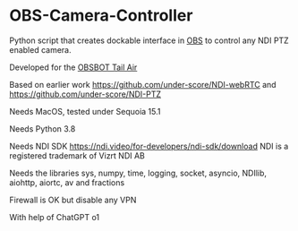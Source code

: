# OBS-Camera-Controller

Python script that creates dockable interface in [OBS](https://obsproject.com/de) to control any NDI PTZ enabled camera.

Developed for the [OBSBOT Tail Air](https://www.obsbot.com/de/obsbot-tail-air-streaming-camera)

Based on earlier work https://github.com/under-score/NDI-webRTC and https://github.com/under-score/NDI-PTZ

Needs MacOS, tested under Sequoia 15.1

Needs Python 3.8

Needs NDI SDK https://ndi.video/for-developers/ndi-sdk/download NDI is a registered trademark of Vizrt NDI AB

Needs the libraries sys, numpy, time, logging, socket, asyncio, NDIlib, aiohttp, aiortc, av and fractions

Firewall is OK but disable any VPN

With help of ChatGPT o1
